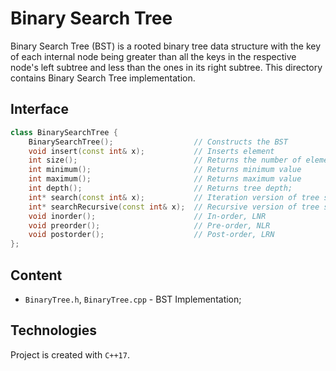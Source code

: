 # Binary Search Tree
Binary Search Tree (BST) is a rooted binary tree data structure with the key 
of each internal node being greater than all the keys in the respective node's 
left subtree and less than the ones in its right subtree. This directory 
contains Binary Search Tree implementation.

## Interface
```cpp
class BinarySearchTree {
    BinarySearchTree();                  // Constructs the BST
    void insert(const int& x);           // Inserts element
    int size();                          // Returns the number of elements
    int minimum();                       // Returns minimum value
    int maximum();                       // Returns maximum value
    int depth();                         // Returns tree depth;
    int* search(const int& x);           // Iteration version of tree search
    int* searchRecursive(const int& x);  // Recursive version of tree search
    void inorder();                      // In-order, LNR
    void preorder();                     // Pre-order, NLR
    void postorder();                    // Post-order, LRN
};
```

## Content
* ```BinaryTree.h```,  ```BinaryTree.cpp``` - BST Implementation;


## Technologies
Project is created with ```C++17```.
